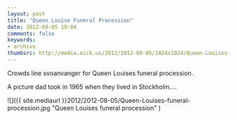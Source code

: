 ```yaml
---
layout: post
title: "Queen Louise Funeral Procession"
date: 2012-08-05 19:04
comments: false
keywords:
- archive
thumbsrc: http://media.eick.us/2012/2012-08-05/1024x1024/Queen-Louises-funeral-procession.jpg
---
```

Crowds line svoanvanger for Queen Louises funeral procession.

A picture dad took in 1965 when they lived in Stockholm....

![]({{ site.mediaurl }}2012/2012-08-05/Queen-Louises-funeral-procession.jpg "Queen Louises funeral procession" )



